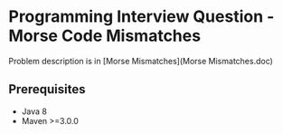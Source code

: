 # Programming Interview Question - Morse Code Mismatches

Problem description is in [Morse Mismatches](Morse Mismatches.doc)

## Prerequisites
* Java 8
* Maven >=3.0.0
